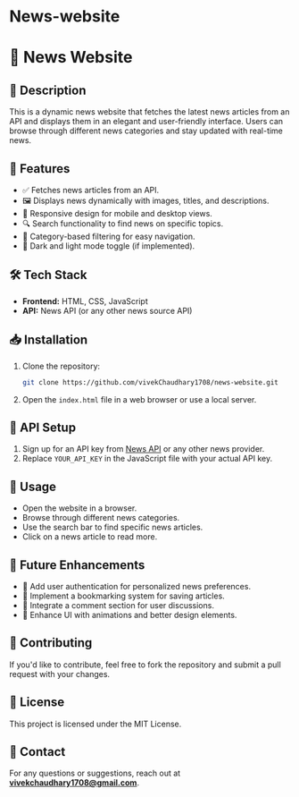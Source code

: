 # News-website

# 📰 News Website

## 📌 Description
This is a dynamic news website that fetches the latest news articles from an API and displays them in an elegant and user-friendly interface. Users can browse through different news categories and stay updated with real-time news.

## 🚀 Features
- ✅ Fetches news articles from an API.
- 🖼️ Displays news dynamically with images, titles, and descriptions.
- 📱 Responsive design for mobile and desktop views.
- 🔍 Search functionality to find news on specific topics.
- 📂 Category-based filtering for easy navigation.
- 🌙 Dark and light mode toggle (if implemented).

## 🛠️ Tech Stack
- **Frontend:** HTML, CSS, JavaScript
- **API:** News API (or any other news source API)

## 📥 Installation
1. Clone the repository:
   ```sh
   git clone https://github.com/vivekChaudhary1708/news-website.git
   ```
2. Open the `index.html` file in a web browser or use a local server.

## 🔑 API Setup
1. Sign up for an API key from [News API](https://newsapi.org/) or any other news provider.
2. Replace `YOUR_API_KEY` in the JavaScript file with your actual API key.

## 🎯 Usage
- Open the website in a browser.
- Browse through different news categories.
- Use the search bar to find specific news articles.
- Click on a news article to read more.

## 🔮 Future Enhancements
- 🔐 Add user authentication for personalized news preferences.
- 📌 Implement a bookmarking system for saving articles.
- 💬 Integrate a comment section for user discussions.
- 🎨 Enhance UI with animations and better design elements.

## 🤝 Contributing
If you'd like to contribute, feel free to fork the repository and submit a pull request with your changes.

## 📜 License
This project is licensed under the MIT License.

## 📧 Contact
For any questions or suggestions, reach out at **vivekchaudhary1708@gmail.com**.

